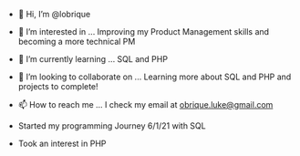- 👋 Hi, I’m @lobrique
- 👀 I’m interested in ... Improving my Product Management skills and becoming a more technical PM
- 🌱 I’m currently learning ... SQL and PHP
- 💞️ I’m looking to collaborate on ... Learning more about SQL and PHP and projects to complete!
- 📫 How to reach me ... I check my email at obrique.luke@gmail.com

- Started my programming Journey 6/1/21 with SQL 
- Took an interest in PHP 

<!---
lobrique/lobrique is a ✨ special ✨ repository because its `README.md` (this file) appears on your GitHub profile.
You can click the Preview link to take a look at your changes.
--->
